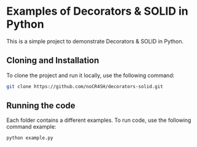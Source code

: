 # Examples of Decorators & SOLID in Python

This is a simple project to demonstrate Decorators & SOLID in Python.

## Cloning and Installation

To clone the project and run it locally, use the following command:

```bash
git clone https://github.com/noCR4SH/decorators-solid.git
```

## Running the code

Each folder contains a different examples. To run code, use the following command example:

```bash
python example.py
```
